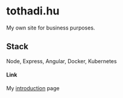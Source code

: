 # tothadi.hu

My own site for business purposes.

## Stack

Node, Express, Angular, Docker, Kubernetes


#### Link
My [introduction] page

   [introduction]: <https://www.tothadi.hu>